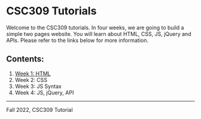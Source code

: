 # CSC309 Tutorials
Welcome to the CSC309 tutorials. In four weeks, we are going to build a simple two pages website. You will learn about HTML, CSS, JS, jQuery and APIs. Please refer to the links below for more information.

## Contents:
1. [Week 1: HTML](/Week1-HTML)
2. Week 2: CSS
3. Week 3: JS Syntax
4. Week 4: JS, jQuery, API

---

Fall 2022, CSC309 Tutorial